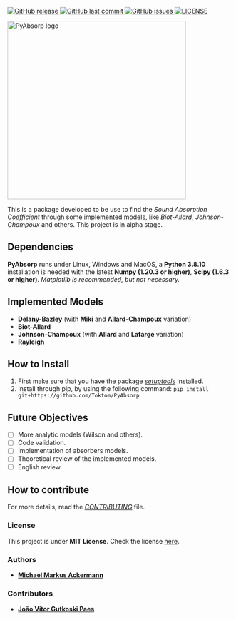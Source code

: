 <p align="left">
  <a href="https://github.com/Toktom/PyAbsorp/releases/" target="_blank">
    <img alt="GitHub release" src="https://img.shields.io/github/v/release/toktom/pyabsorp?include_prereleases&style=flat-square">
  </a>

  <a href="https://github.com/Toktom/PyAbsorp/commits/master" target="_blank">
    <img src="https://img.shields.io/github/last-commit/toktom/pyabsorp?style=flat-square" alt="GitHub last commit">
  </a>

  <a href="https://github.com/Toktom/PyAbsorp/issues" target="_blank">
    <img src="https://img.shields.io/github/issues/toktom/pyabsorp?style=flat-square&color=red" alt="GitHub issues">
  </a>

  <a href="https://github.com/Toktom/PyAbsorp/blob/master/LICENSE" target="_blank">
    <img alt="LICENSE" src="https://img.shields.io/github/license/toktom/pyabsorp?style=flat-square&color=yellow">
  <a/>

</p>
<IMG SRC="https://github.com/Toktom/PyAbsorp/blob/master/images/PyAbsorp.png" WIDTH=400 ALT="PyAbsorp logo" TITLE="PyAbsorp logo">

This is a package developed to be use to find the _Sound Absorption Coefficient_ through some implemented models, like  _Biot-Allard_, _Johnson-Champoux_ and others.
This project is in alpha stage.

## Dependencies
**PyAbsorp** runs under Linux, Windows and MacOS, a **Python 3.8.10** installation is needed with the latest **Numpy (1.20.3 or higher)**, **Scipy (1.6.3 or higher)**.
_Matplotlib is recommended, but not necessary._

## Implemented Models
- **Delany-Bazley** (with **Miki** and **Allard-Champoux** variation)
- **Biot-Allard**
- **Johnson-Champoux** (with **Allard** and **Lafarge** variation)
- **Rayleigh**

## How to Install
1. First make sure that you have the package [*setuptools*](https://pypi.org/project/setuptools/) installed.
2. Install through pip, by using the following command:
    ``` pip install git+https://github.com/Toktom/PyAbsorp ```
    
## Future Objectives
- [ ] More analytic models (Wilson and others).
- [ ] Code validation.
- [ ] Implementation of absorbers models.
- [ ] Theoretical review of the implemented models.
- [ ] English review.

## How to contribute

For more details, read the [_CONTRIBUTING_](https://github.com/Toktom/PyAbsorp/blob/master/CONTRIBUTING.md) file.

### License
This project is under **MIT License**.
Check the license [here](https://github.com/Toktom/PyAbsorp/blob/master/LICENSE).

### Authors
- [**Michael Markus Ackermann**](https://github.com/Toktom)

### Contributors

- [**João Vitor Gutkoski Paes**](https://github.com/Chum4k3r)
